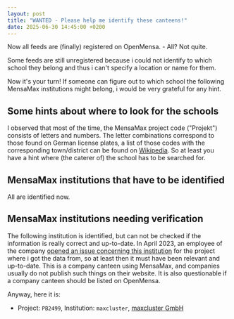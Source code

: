 ```yaml
---
layout: post
title: "WANTED - Please help me identify these canteens!"
date: 2025-06-30 14:45:00 +0200
---
```


Now all feeds are (finally) registered on OpenMensa. - All? Not quite.

Some feeds are still unregistered because i could not identify to which school they belong and thus i can't specify a location or name for them.

Now it's your turn!
If someone can figure out to which school the following MensaMax institutions might belong, i would be very grateful for any hint.

## Some hints about where to look for the schools

I observed that most of the time, the MensaMax project code ("Projekt") consists of letters and numbers. The letter combinations correspond to those found on German license plates, a list of those codes with the corresponding town/district can be found on [Wikipedia](https://de.wikipedia.org/wiki/Liste_der_Kfz-Kennzeichen_in_Deutschland#Liste_der_Kfz-Kennzeichen_in_Deutschland). So at least you have a hint where (the caterer of) the school has to be searched for.

## MensaMax institutions that have to be identified

All are identified now.

## MensaMax institutions needing verification

The following institution is identified, but can not be checked if the information is really correct and up-to-date.
In April 2023, an employee of the company [opened an issue concerning this institution](https://github.com/philippdormann/mensamax-api/issues/22) for the project where i got the data from, so at least then it must have been relevant and up-to-date.
This is a company canteen using MensaMax, and companies usually do not publish such things on their website.
It is also questionable if a company canteen should be listed on OpenMensa.

Anyway, here it is:
- Project: `PB2499`, Institution: `maxcluster`, [maxcluster GmbH](https://maxcluster.de)